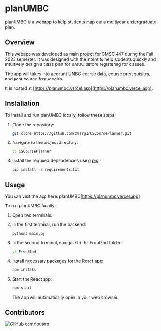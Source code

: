 # planUMBC

planUMBC is a webapp to help students map out a multiyear undergraduate plan. 

## Overview

This webapp was developed as main project for CMSC 447 during the Fall 2023 semester. 
It was designed with the intent to help students quickly and intuitively design a class plan for UMBC before registering for classes.

The app will takes into account UMBC course data, course prerequisites, and past course frequencies.

It is hosted at [https://planumbc.vercel.app](https://planumbc.vercel.app).


## Installation

To install and run planUMBC locally, follow these steps:

1. Clone the repository:

    ```bash
    git clone https://github.com/zmarg1/CSCoursePlanner.git
    ```

2. Navigate to the project directory:

    ```bash
    cd CSCoursePlanner
    ```

3. Install the required dependencies using [pip](https://pip.pypa.io/en/stable/):

    ```bash
    pip install -r requirements.txt
    ```

## Usage

You can visit the app here: planUMBC[https://planumbc.vercel.app]

To run planUMBC locally:

1. Open two terminals:

2. In the first terminal, run the backend:

    ```bash
    python3 main.py
    ```

3. In the second terminal, navigate to the FrontEnd folder:

    ```bash
    cd FrontEnd
    ```

4. Install necessary packages for the React app:

    ```bash
    npm install
    ```

5. Start the React app:

    ```bash
    npm start
    ```

    The app will automatically open in your web browser.


## Contributors

![GitHub contributors](https://img.shields.io/github/contributors/zmarg1/CSCoursePlanner)